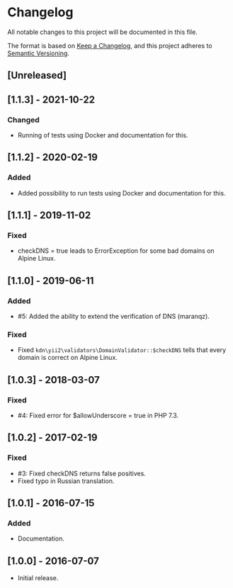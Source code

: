 # Changelog

All notable changes to this project will be documented in this file.

The format is based on [Keep a Changelog](https://keepachangelog.com/en/1.0.0/),
and this project adheres to [Semantic Versioning](https://semver.org/spec/v2.0.0.html).

## [Unreleased]

## [1.1.3] - 2021-10-22

### Changed

- Running of tests using Docker and documentation for this.

## [1.1.2] - 2020-02-19

### Added

- Added possibility to run tests using Docker and documentation for this.

## [1.1.1] - 2019-11-02

### Fixed

- checkDNS = true leads to ErrorException for some bad domains on Alpine Linux.

## [1.1.0] - 2019-06-11

### Added

- \#5: Added the ability to extend the verification of DNS (maranqz).

### Fixed

- Fixed `kdn\yii2\validators\DomainValidator::$checkDNS` tells that every domain is correct on Alpine Linux.

## [1.0.3] - 2018-03-07

### Fixed

- \#4: Fixed error for $allowUnderscore = true in PHP 7.3.

## [1.0.2] - 2017-02-19

### Fixed

- \#3: Fixed checkDNS returns false positives.
- Fixed typo in Russian translation.

## [1.0.1] - 2016-07-15

### Added

- Documentation.

## [1.0.0] - 2016-07-07

- Initial release.
